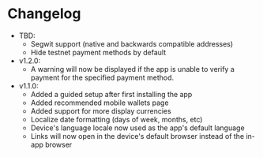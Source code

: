 # Changelog

* TBD:
  * Segwit support (native and backwards compatible addresses)
  * Hide testnet payment methods by default
* v1.2.0:
  * A warning will now be displayed if the app is unable to verify a payment for the specified payment method.
* v1.1.0:
  * Added a guided setup after first installing the app
  * Added recommended mobile wallets page
  * Added support for more display currencies
  * Localize date formatting (days of week, months, etc)
  * Device's language locale now used as the app's default language
  * Links will now open in the device's default browser instead of the in-app browser
